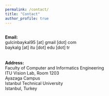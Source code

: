 ```yaml
---
permalink: /contact/
title: "Contact"
author_profile: true
---
```

<p>
<br><b>Email:</b>
<br>gulcinbaykal95 [at] gmail [dot] com
<br>baykalg [at] itu [dot] edu [dot] tr
<br>
<br>
<br><b>Address:</b>
<br>Faculty of Computer and Informatics Engineering
<br>ITU Vision Lab, Room 1203
<br>Ayazaga Campus
<br>Istanbul Technical University
<br>Istanbul, Turkey
</p>

